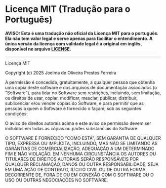 # Licença MIT (Tradução para o Português)

**AVISO: Esta é uma tradução não oficial da Licença MIT para o português. Ela não tem valor legal e serve apenas para facilitar o entendimento. A única versão da licença com validade legal é a original em inglês, disponível no arquivo [LICENSE](LICENSE).**

---

Licença MIT

Copyright (c) 2025 Joelma de Oliveira Prestes Ferreira

A permissão é concedida, gratuitamente, a qualquer pessoa que obtenha uma cópia
deste software e dos arquivos de documentação associados (o "Software"), para lidar
no Software sem restrições, incluindo, sem limitação, os direitos
de usar, copiar, modificar, mesclar, publicar, distribuir, sublicenciar e/ou vender
cópias do Software, e para permitir que as pessoas a quem o Software é
fornecido o façam, sob as seguintes condições:

O aviso de direitos autorais acima e este aviso de permissão devem ser incluídos em todas
as cópias ou partes substanciais do Software.

O SOFTWARE É FORNECIDO "COMO ESTÁ", SEM GARANTIA DE QUALQUER TIPO, EXPRESSA OU
IMPLÍCITA, INCLUINDO, MAS NÃO SE LIMITANDO ÀS GARANTIAS DE COMERCIALIZAÇÃO,
ADEQUAÇÃO A UM DETERMINADO FIM E NÃO VIOLAÇÃO. EM NENHUMA CIRCUNSTÂNCIA OS
AUTORES OU TITULARES DE DIREITOS AUTORAIS SERÃO RESPONSÁVEIS POR QUALQUER RECLAMAÇÃO, DANOS OU OUTRA
RESPONSABILIDADE, SEJA EM UMA AÇÃO DE CONTRATO, ILÍCITO CIVIL OU DE OUTRA FORMA, DECORRENTE DE,
FORA DE OU EM CONEXÃO COM O SOFTWARE OU O USO OU OUTRAS NEGOCIAÇÕES NO
SOFTWARE.
